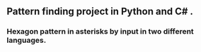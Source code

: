 ## Pattern finding project in Python and C# .
### Hexagon pattern in asterisks by input in two different languages.
 
